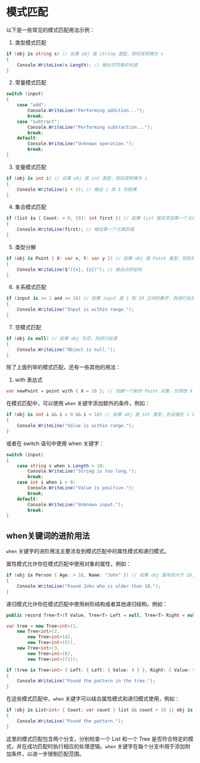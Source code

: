 # 模式匹配

以下是一些常见的模式匹配用法示例：

1. 类型模式匹配

```csharp
if (obj is string s) // 如果 obj 是 string 类型，则将其转换为 s
{
    Console.WriteLine(s.Length); // 输出字符串的长度
}
```

2. 常量模式匹配

```csharp
switch (input)
{
    case "add":
        Console.WriteLine("Performing addition...");
        break;
    case "subtract":
        Console.WriteLine("Performing subtraction...");
        break;
    default:
        Console.WriteLine("Unknown operation.");
        break;
}
```

3. 变量模式匹配

```csharp
if (obj is int i) // 如果 obj 是 int 类型，则将其转换为 i
{
    Console.WriteLine(i + 1); // 输出 i 加 1 的结果
}
```

4. 集合模式匹配

```csharp
if (list is { Count: > 0, [0]: int first }) // 如果 list 是非空且第一个元素是 int 类型，则将其转换为 first
{
    Console.WriteLine(first); // 输出第一个元素的值
}
```

5. 类型分解

```csharp
if (obj is Point { X: var x, Y: var y }) // 如果 obj 是 Point 类型，则将其分解为 x 和 y
{
    Console.WriteLine($"({x}, {y})"); // 输出点的坐标
}
```

6. 关系模式匹配

```csharp
if (input is >= 1 and <= 10) // 如果 input 是 1 到 10 之间的数字，则进行处理
{
    Console.WriteLine("Input is within range.");
}
```

7. 空模式匹配

```csharp
if (obj is null) // 如果 obj 为空，则进行处理
{
    Console.WriteLine("Object is null.");
}
```

除了上面列举的模式匹配，还有一些其他的用法：


1. with 表达式

```csharp
var newPoint = point with { X = 10 }; // 创建一个新的 Point 对象，仅修改 X 值
```

在模式匹配中，可以使用 `when` 关键字添加额外的条件，例如：

```csharp
if (obj is int i && i > 0 && i < 10) // 如果 obj 是 int 类型，并且值在 1 到 9 之间，则进行处理
{
    Console.WriteLine("Value is within range.");
}
```

或者在 switch 语句中使用 when 关键字：

```csharp
switch (input)
{
    case string s when s.Length > 10:
        Console.WriteLine("String is too long.");
        break;
    case int i when i > 0:
        Console.WriteLine("Value is positive.");
        break;
    default:
        Console.WriteLine("Unknown input.");
        break;
}
```

## when关键词的进阶用法

`when` 关键字的进阶用法主要涉及到模式匹配中的属性模式和递归模式。

属性模式允许你在模式匹配中使用对象的属性，例如：

```csharp
if (obj is Person { Age: > 18, Name: "John" }) // 如果 obj 是年龄大于 18，姓名为 "John" 的 Person 对象，则进行处理
{
    Console.WriteLine("Found John who is older than 18.");
}
```

递归模式允许你在模式匹配中使用树形结构或者其他递归结构，例如：

```csharp
public record Tree<T>(T Value, Tree<T> Left = null, Tree<T> Right = null);

var tree = new Tree<int>(1,
    new Tree<int>(2,
        new Tree<int>(4),
        new Tree<int>(5)),
    new Tree<int>(3,
        new Tree<int>(6),
        new Tree<int>(7)));

if (tree is Tree<int> { Left: { Left: { Value: 4 } }, Right: { Value: 5 } }) // 如果 tree 符合特定的树形结构，则进行处理
{
    Console.WriteLine("Found the pattern in the tree.");
}
```

在这些模式匹配中，`when` 关键字可以结合属性模式和递归模式使用，例如：

```csharp
if (obj is List<int> { Count: var count } list && count > 10 || obj is Tree<int> { Left: { Left: { Value: 4 } }, Right: { Value: 5 } } tree) // 如果 obj 是一个包含超过 10 个元素的 List，或者符合特定的树形结构，则进行处理
{
    Console.WriteLine("Found the pattern.");
}
```

这里的模式匹配包含两个分支，分别检查一个 List 和一个 Tree 是否符合特定的模式，并在成功匹配时执行相应的处理逻辑。`when` 关键字在每个分支中用于添加附加条件，以进一步限制匹配范围。